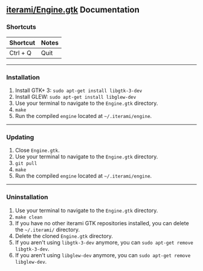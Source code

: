 [iterami/Engine.gtk](https://github.com/iterami/Engine.gtk) Documentation
-------------------------------------------------------------------------

### Shortcuts

Shortcut         | Notes
-----------------|---------------------
Ctrl + Q         | Quit

---

### Installation

1. Install GTK+ 3: `sudo apt-get install libgtk-3-dev`
2. Install GLEW: `sudo apt-get install libglew-dev`
3. Use your terminal to navigate to the `Engine.gtk` directory.
4. `make`
5. Run the compiled `engine` located at `~/.iterami/engine`.

---

### Updating

1. Close `Engine.gtk`.
2. Use your terminal to navigate to the `Engine.gtk` directory.
3. `git pull`
4. `make`
5. Run the compiled `engine` located at `~/.iterami/engine`.

---

### Uninstallation

1. Use your terminal to navigate to the `Engine.gtk` directory.
2. `make clean`
3. If you have no other iterami GTK repositories installed, you can delete the `~/.iterami/` directory.
4. Delete the cloned `Engine.gtk` directory.
5. If you aren't using `libgtk-3-dev` anymore, you can `sudo apt-get remove libgtk-3-dev`.
6. If you aren't using `libglew-dev` anymore, you can `sudo apt-get remove libglew-dev`.
